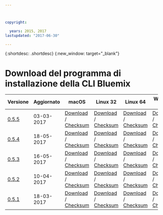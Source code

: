 ```yaml
---



copyright:

  years: 2015, 2017
lastupdated: "2017-06-30"

---
```



{:shortdesc: .shortdesc}
{:new_window: target="_blank"}

# Download del programma di installazione della CLI Bluemix


| Versione |  Aggiornato  |  macOS  | Linux 32 | Linux 64 | Windows 32 | Windows 64 | 
|---------|-----------|---------|----------|----------|------------|------------|
| [0.5.5](https://github.com/IBM-Bluemix/bluemix-cli-release/releases/tag/v0.5.5) | 03-03-2017 | [Download](https://plugins.ng.bluemix.net/download/bluemix-cli/0.5.5/osx) / [Checksum](https://plugins.ng.bluemix.net/download/bluemix-cli/0.5.5/osx/checksum) | [Download](https://plugins.ng.bluemix.net/download/bluemix-cli/0.5.5/linux32) / [Checksum](https://plugins.ng.bluemix.net/download/bluemix-cli/0.5.5/linux32/checksum) | [Download](https://plugins.ng.bluemix.net/download/bluemix-cli/0.5.5/linux64) / [Checksum](https://plugins.ng.bluemix.net/download/bluemix-cli/0.5.5/linux64/checksum) | [Download](https://plugins.ng.bluemix.net/download/bluemix-cli/0.5.5/win32) / [Checksum](https://plugins.ng.bluemix.net/download/bluemix-cli/0.5.5/win32/checksum) | [Download](https://plugins.ng.bluemix.net/download/bluemix-cli/0.5.5/win64) / [Checksum](https://plugins.ng.bluemix.net/download/bluemix-cli/0.5.5/win64/checksum) |
| [0.5.4](https://github.com/IBM-Bluemix/bluemix-cli-release/releases/tag/v0.5.4) | 18-05-2017 | [Download](https://plugins.ng.bluemix.net/download/bluemix-cli/0.5.4/osx) / [Checksum](https://plugins.ng.bluemix.net/download/bluemix-cli/0.5.4/osx/checksum) | [Download](https://plugins.ng.bluemix.net/download/bluemix-cli/0.5.4/linux32) / [Checksum](https://plugins.ng.bluemix.net/download/bluemix-cli/0.5.4/linux32/checksum) | [Download](https://plugins.ng.bluemix.net/download/bluemix-cli/0.5.4/linux64) / [Checksum](https://plugins.ng.bluemix.net/download/bluemix-cli/0.5.4/linux64/checksum) | [Download](https://plugins.ng.bluemix.net/download/bluemix-cli/0.5.4/win32) / [Checksum](https://plugins.ng.bluemix.net/download/bluemix-cli/0.5.4/win32/checksum) | [Download](https://plugins.ng.bluemix.net/download/bluemix-cli/0.5.4/win64) / [Checksum](https://plugins.ng.bluemix.net/download/bluemix-cli/0.5.4/win64/checksum) |
| [0.5.3](https://github.com/IBM-Bluemix/bluemix-cli-release/releases/tag/v0.5.3) | 16-05-2017 | [Download](https://plugins.ng.bluemix.net/download/bluemix-cli/0.5.3/osx) / [Checksum](https://plugins.ng.bluemix.net/download/bluemix-cli/0.5.3/osx/checksum) | [Download](https://plugins.ng.bluemix.net/download/bluemix-cli/0.5.3/linux32) / [Checksum](https://plugins.ng.bluemix.net/download/bluemix-cli/0.5.3/linux32/checksum) | [Download](https://plugins.ng.bluemix.net/download/bluemix-cli/0.5.3/linux64) / [Checksum](https://plugins.ng.bluemix.net/download/bluemix-cli/0.5.3/linux64/checksum) | [Download](https://plugins.ng.bluemix.net/download/bluemix-cli/0.5.3/win32) / [Checksum](https://plugins.ng.bluemix.net/download/bluemix-cli/0.5.3/win32/checksum) | [Download](https://plugins.ng.bluemix.net/download/bluemix-cli/0.5.3/win64) / [Checksum](https://plugins.ng.bluemix.net/download/bluemix-cli/0.5.3/win64/checksum) | 
| [0.5.2](https://github.com/IBM-Bluemix/bluemix-cli-release/releases/tag/v0.5.2) | 10-04-2017 | [Download](https://plugins.ng.bluemix.net/download/bluemix-cli/0.5.2/osx) / [Checksum](https://plugins.ng.bluemix.net/download/bluemix-cli/0.5.2/osx/checksum) | [Download](https://plugins.ng.bluemix.net/download/bluemix-cli/0.5.2/linux32) / [Checksum](https://plugins.ng.bluemix.net/download/bluemix-cli/0.5.2/linux32/checksum) | [Download](https://plugins.ng.bluemix.net/download/bluemix-cli/0.5.2/linux64) / [Checksum](https://plugins.ng.bluemix.net/download/bluemix-cli/0.5.2/linux64/checksum) | [Download](https://plugins.ng.bluemix.net/download/bluemix-cli/0.5.2/win32) / [Checksum](https://plugins.ng.bluemix.net/download/bluemix-cli/0.5.2/win32/checksum) | [Download](https://plugins.ng.bluemix.net/download/bluemix-cli/0.5.2/win64) / [Checksum](https://plugins.ng.bluemix.net/download/bluemix-cli/0.5.2/win64/checksum) | 
| [0.5.1](https://github.com/IBM-Bluemix/bluemix-cli-release/releases/tag/v0.5.1) | 18-03-2017 | [Download](https://plugins.ng.bluemix.net/download/bluemix-cli/0.5.1/osx) / [Checksum](https://plugins.ng.bluemix.net/download/bluemix-cli/0.5.1/osx/checksum) | [Download](https://plugins.ng.bluemix.net/download/bluemix-cli/0.5.1/linux32) / [Checksum](https://plugins.ng.bluemix.net/download/bluemix-cli/0.5.1/linux32/checksum) | [Download](https://plugins.ng.bluemix.net/download/bluemix-cli/0.5.1/linux64) / [Checksum](https://plugins.ng.bluemix.net/download/bluemix-cli/0.5.1/linux64/checksum) | [Download](https://plugins.ng.bluemix.net/download/bluemix-cli/0.5.1/win32) / [Checksum](https://plugins.ng.bluemix.net/download/bluemix-cli/0.5.1/win32/checksum) | [Download](https://plugins.ng.bluemix.net/download/bluemix-cli/0.5.1/win64) / [Checksum](https://plugins.ng.bluemix.net/download/bluemix-cli/0.5.1/win64/checksum) | 
